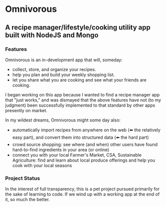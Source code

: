 # Omnivorous
## A recipe manager/lifestyle/cooking utility app built with NodeJS and Mongo

### Features 

Omnivorous is an in-development app that will, someday:
* collect, store, and organize your recipes. 
* help you plan and build your weekly shopping list. 
* let you share what you are cooking and see what your friends are cooking.

I began working on this app because I wanted to find a recipe manager app that "just works," and was dismayed that the above features have not (to my judgment) been successfully implemented to that standard by other apps presently on market.

In my wildest dreams, Omnivorous might some day also:
* automatically import recipes from anywhere on the web (:arrow_left: the relatively easy part), and convert them into structured data (:arrow_left: the hard part)
* crowd source shopping: see where (and when) other users have found hard-to-find ingredients in your area (or online)
* connect you with your local Farmer's Market, CSA, Sustainable Agriculture: find and learn about local produce offerings and help you cook with your local seasons

### Project Status

In the interest of full transparency, this is a pet project pursued primarily for the sake of learning to code. If we wind up with a working app at the end of it, so much the better.
